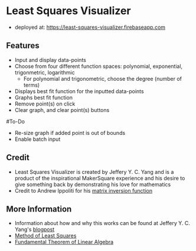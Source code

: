 
# Least Squares Visualizer
- deployed at: https://least-squares-visualizer.firebaseapp.com

## Features
- Input and display data-points
- Choose from four different function spaces: polynomial, exponential, trigonmetric, logarithmic
    - For polynomial and trigonometric, choose the degree (number of terms)
- Displays best fit function for the inputted data-points
- Graphs best fit function
- Remove point(s) on click
- Clear graph, and clear point(s) buttons

#To-Do
- Re-size graph if added point is out of bounds
- Enable batch input

## Credit
- Least Squares Visualizer is created by Jeffery Y. C. Yang and is a product of the inspirational MakerSquare experience and his desire to give something back by demonstrating his love for mathematics
- Credit to Andrew Ippoliti for his [matrix inversion function](http://blog.acipo.com/matrix-inversion-in-javascript/)

## More Information
- Information about how and why this works can be found at Jeffery Y. C. Yang's [blogpost](http://jeffycyang.github.io/from-least-squares-regression-to-the-fundamental-theorem-of-linear-algebra/)
- [Method of Least Squares](https://en.wikipedia.org/wiki/Least_squares)
- [Fundamental Theorem of Linear Algebra](https://en.wikipedia.org/wiki/Fundamental_theorem_of_linear_algebra)
